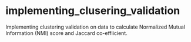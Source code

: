 # implementing_clusering_validation
Implementing clustering validation on data to calculate Normalized Mutual Information (NMI) score and Jaccard co-effiicient.
